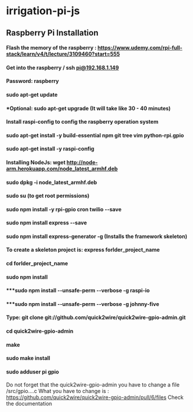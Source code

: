 # irrigation-pi-js

## Raspberry Pi Installation

#### Flash the memory of the raspberry : https://www.udemy.com/rpi-full-stack/learn/v4/t/lecture/3109460?start=555
#### Get into the raspberry / ssh pi@192.168.1.149
#### Password: raspberry
#### sudo apt-get update
####     *Optional: sudo apt-get upgrade (It will take like 30 - 40 minutes)
#### Install raspi-config to config the raspberry operation system
#### sudo apt-get install -y build-essential npm git tree vim python-rpi.gpio
#### sudo apt-get install -y raspi-config
#### Installing NodeJs:  wget http://node-arm.herokuapp.com/node_latest_armhf.deb
#### sudo dpkg -i node_latest_armhf.deb 
#### sudo su (to get root permissions)
#### sudo npm install -y rpi-gpio cron twilio --save
#### sudo npm install express --save
#### sudo npm install express-generator -g    (Installs the framework skeleton)
#### To create a skeleton project is: express forlder_project_name
#### cd forlder_project_name
#### sudo npm install
#### ***sudo npm install --unsafe-perm --verbose -g raspi-io
#### ***sudo npm install --unsafe-perm --verbose -g johnny-five
#### Type: git clone git://github.com/quick2wire/quick2wire-gpio-admin.git
#### cd quick2wire-gpio-admin
#### make
#### sudo make install
#### sudo adduser pi gpio


Do not forget that the quick2wire-gpio-admin you have to change a file /src/gpio….c
What you have to change is : https://github.com/quick2wire/quick2wire-gpio-admin/pull/6/files
Check the documentation